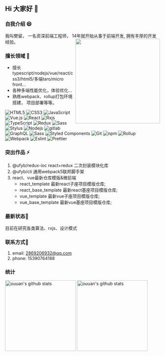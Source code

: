 ## Hi 大家好 👋

### 自我介绍 😄

我叫樊留， 一名资深前端工程师， 14年就开始从事于前端开发, 拥有丰厚的开发经验。
<a href="https://github.com/codcer/" style="margin-left: 20px;"><img src="https://media.giphy.com/media/SWoSkN6DxTszqIKEqv/giphy.gif" align="right" height="275" /></a>

### 擅长领域 👯
   * 擅长typescript/nodejs/vue/react/css3/html5/多端taro/micro front...
   * 各种多端性能优化，体验优化...
   * 熟练webpack、rollup打包环境搭建， 项目部署等等。

![HTML5](https://img.shields.io/badge/-HTML5-%23E44D27?style=flat-square&logo=html5&logoColor=ffffff)
![CSS3](https://img.shields.io/badge/-CSS3-%231572B6?style=flat-square&logo=css3)
![JavaScript](https://img.shields.io/badge/-JavaScript-%23F7DF1C?style=flat-square&logo=javascript&logoColor=000000&labelColor=%23F7DF1C&color=%23FFCE5A)
![Vue.js](https://img.shields.io/badge/-Vue.js-%232c3e50?style=flat-square&logo=Vue.js)
![React](https://img.shields.io/badge/-React-%23282C34?style=flat-square&logo=react)
![Rxjs](https://img.shields.io/badge/-Rxjs-%23B7178C?style=flat-square&logo=ReactiveX&logoColor=white)
![TypeScript](https://img.shields.io/badge/-TypeScript-007ACC?style=flat-square&logo=typescript&logoColor=white)
![Redux](https://img.shields.io/badge/-Redux-764ABC?style=flat-square&logo=redux&logoColor=white)
![Sass](https://img.shields.io/badge/-Sass-%23CC6699?style=flat-square&logo=sass&logoColor=ffffff)
![Stylus](https://img.shields.io/badge/-Stylus-%23333333?style=flat-square&logo=stylus)
![Nodejs](https://img.shields.io/badge/-Nodejs-43853d?style=flat-square&logo=Node.js&logoColor=white)
![gitlab](https://img.shields.io/badge/-Github_Actions-2088FF?style=flat-square&logo=github-actions&logoColor=white)
<br/>
<img alt="GraphQL" src="https://img.shields.io/badge/-GraphQL-E10098?style=flat-square&logo=graphql&logoColor=white" />
<img alt="Sass" src="https://img.shields.io/badge/-Sass-CC6699?style=flat-square&logo=sass&logoColor=white" />
<img alt="Styled Components" src="https://img.shields.io/badge/-Styled_Components-db7092?style=flat-square&logo=styled-components&logoColor=white" />
![Git](https://img.shields.io/badge/-Git-%23F05032?style=flat-square&logo=git&logoColor=%23ffffff)
<img alt="npm" src="https://img.shields.io/badge/-NPM-CB3837?style=flat-square&logo=npm&logoColor=white" />
<img alt="Rollup" src="https://img.shields.io/badge/-Rollup-EC4A3F?style=flat-square&logo=rollup.js&logoColor=white" />
<img alt="Webpack" src="https://img.shields.io/badge/-Webpack-%232C3A42?style=flat-square&logo=webpack&logoColor=white" />
<img alt="Eslint" src="https://img.shields.io/badge/-ESLint-%234B32C3?style=flat-square&logo=eslint" />
<img alt="Prettier" src="https://img.shields.io/badge/-Prettier-F7B93E?style=flat-square&logo=prettier&logoColor=white" />

### 突出作品 ⚡

1. @ufyb/redux-ioc react+redux 二次封装模块化库
2. @ufyb/cli 通用webpack5联邦脚手架
3. react、vue最新仓库模版&微前端
   - react_template 最新react子座项目模版仓库;
   - react_base_template 最新react基座项目模版仓库;
   - vue_template 最新vue子座项目模版仓库;
   - vue_base_template 最新vue基座项目模版仓库;

###  最新状态🔭

目前在研究各类算法、rxjs、设计模式

### 联系方式💬

1. email: 2869206932@qq.com
2. phone: 15390764188

### 统计

<p align="left">
<img alt="ouuan's github stats" height='230' src="https://github-readme-stats.vercel.app/api?username=codcer&show_icons=true&include_all_commits=true">
<img alt="ouuan's github stats" height='230' src="https://github-readme-stats.vercel.app/api/top-langs/?username=codcer">
</p>
